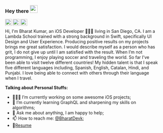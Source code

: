 ### Hey there <img src="https://media.giphy.com/media/hvRJCLFzcasrR4ia7z/giphy.gif" width="25px">
<a href="https://twitter.com/BharatDevk">
  <img align="left" alt="Bharat Kumar | Twitter" width="22px" src="https://cdn.jsdelivr.net/npm/simple-icons@v3/icons/twitter.svg" />
</a>
<a href="https://www.linkedin.com/in/bharat-kumar-0356541a4/">
  <img align="left" alt="Bharat's LinkdeIN" width="22px" src="https://cdn.jsdelivr.net/npm/simple-icons@v3/icons/linkedin.svg" />
</a>
<a href="https://www.instagram.com/bharat_ios_dev/">
  <img align="left" alt="Bharat's Instagram" width="22px" src="https://cdn.jsdelivr.net/npm/simple-icons@v3/icons/instagram.svg" />
</a>


<br />


Hi, I'm Bharat Kumar, an iOS Developer 👨🏽‍💻 living in San Diego, CA. I am a Lambda School trained with a strong background in Swift, specifically UI Design and User Experience. Producing positive results on my projects brings me great satisfaction. I would describe myself as a person who has grit, I do not give up until I am satisfied with the result. When I’m not programming, I enjoy playing soccer and traveling the world. So far I’ve been able to visit twelve different countries! My hidden talent is that I speak five different languages including, Spanish, English, Catalan, Hindi, and Punjabi. I love being able to connect with others through their language when I travel. 


**Talking about Personal Stuffs:**

- 👨🏽‍💻 I’m currently working on some awesome iOS projects;
- 🌱 I’m currently learning GraphQL and sharpening my skills on algorithms; 
- 💬 Ask me about anything, I am happy to help;
- 📫 How to reach me: [@BharatDevk](https://twitter.com/BharatDevk);
- 📝[Resume](https://docs.google.com/document/d/1K8DSjACikMpltYy8GR2OqvWSCyqOlUPY/edit?usp=sharing&ouid=118105625501831671482&rtpof=true&sd=true)

